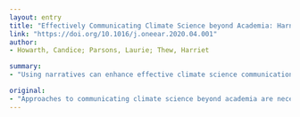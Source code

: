 ```yaml
---
layout: entry
title: "Effectively Communicating Climate Science beyond Academia: Harnessing the Heterogeneity of Climate Knowledge"
link: "https://doi.org/10.1016/j.oneear.2020.04.001"
author:
- Howarth, Candice; Parsons, Laurie; Thew, Harriet

summary:
- "Using narratives can enhance effective climate science communication. We explore how social scientific approaches can help to better tailor climate science messaging to this varied landscape. This Primer discusses the heterogeneous manner in which climate change messaging is received by different audiences. The use of narratives is essential for enhancing salience, understanding, and engagement and accelerating action. It is important to consider the emotional and affective dimensions of climate messaging."

original:
- "Approaches to communicating climate science beyond academia are necessary for enhancing salience, understanding, and engagement and accelerating action. This Primer discusses the heterogeneous manner in which climate change messaging is received by different audiences, how social scientific approaches could help to better tailor climate change messaging to this varied landscape, and how attempts to close this gap must consider the emotional and affective dimensions of climate messaging. We explore how the use of narratives can enhance effective climate science communication and emphasize the importance of evidence-based advocacy in the current era of global challenges, uncertainty, and post-truth."
---
```


